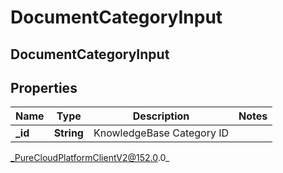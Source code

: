 # DocumentCategoryInput

## DocumentCategoryInput

## Properties

|Name | Type | Description | Notes|
|------------ | ------------- | ------------- | -------------|
| **_id** | **String** | KnowledgeBase Category ID | |



_PureCloudPlatformClientV2@152.0.0_
